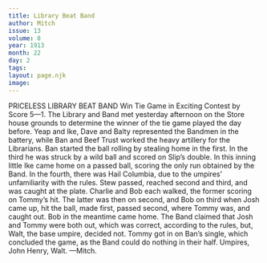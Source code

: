 ```yaml
---
title: Library Beat Band
author: Mitch
issue: 13
volume: 8
year: 1913
month: 22
day: 2
tags:
layout: page.njk
image:
---
```

PRICELESS LIBRARY BEAT BAND    Win Tie Game in Exciting Contest by Score 5—1. The Library and Band met yesterday afternoon on the Store house grounds to determine the winner of the tie game played the day before. Yeap and Ike, Dave and Balty represented the Bandmen in the battery, while Ban and Beef Trust worked the heavy artillery for the Librarians. Ban started the ball rolling by stealing home in the first. In the third he was struck by a wild ball and scored on Slip’s double. In this inning little Ike came home on a passed ball, scoring the only run obtained by the Band. In the fourth, there was Hail Columbia, due to the umpires’ unfamiliarity with the rules. Stew passed, reached second and third, and was caught at the plate. Charlie and Bob each walked, the former scoring on Tommy’s hit. The latter was then on second, and Bob on third when Josh came up, hit the ball, made first, passed second, where Tommy was, and caught out. Bob in the meantime came home. The Band claimed that Josh and Tommy were both out, which was correct, according to the rules, but, Walt, the base umpire, decided not. Tommy got in on Ban’s single, which concluded the game, as the Band could do nothing in their half. Umpires, John Henry, Walt. —Mitch. 

